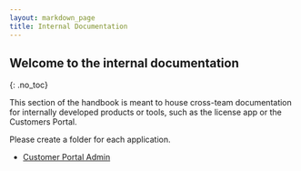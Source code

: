 ```yaml
---
layout: markdown_page
title: Internal Documentation
---
```


## Welcome to the internal documentation
{: .no_toc}

This section of the handbook is meant to house cross-team documentation for internally developed products or tools, such as the license app or the Customers Portal.

Please create a folder for each application.

* [Customer Portal Admin](/handbook/internal-docs/customers-admin)
